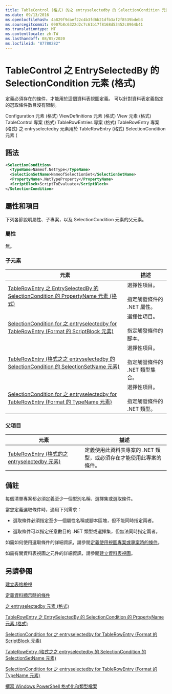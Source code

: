 ```yaml
---
title: TableControl (格式) 的之 entryselectedby 的 SelectionCondition 元素 |Microsoft Docs
ms.date: 09/13/2016
ms.openlocfilehash: 4a829f9daef22c4b3fd6b21dfb3af2f8539bdeb3
ms.sourcegitcommit: 0907b8c6322d2c7c61b17f8168d53452c8964b41
ms.translationtype: MT
ms.contentlocale: zh-TW
ms.lasthandoff: 08/05/2020
ms.locfileid: "87780282"
---
```

# <a name="selectioncondition-element-for-entryselectedby-for-tablecontrol-format"></a>TableControl 之 EntrySelectedBy 的 SelectionCondition 元素 (格式)

定義必須存在的條件，才能用於這個資料表視圖定義。 可以針對資料表定義指定的選取條件數目沒有限制。

Configuration 元素 (格式) ViewDefinitions 元素 (格式) View 元素 (格式) TableControl 專案 (格式) TableRowEntries 專案 (格式) TableRowEntry 專案 (格式) 之 entryselectedby 元素用於 TableRowEntry (格式) SelectionCondition 元素 (

## <a name="syntax"></a>語法

```xml
<SelectionCondition>
  <TypeName>Nameof.NetType</TypeName>
  <SelectionSetName>NameofSelectionSet</SelectionSetName>
  <PropertyName>.NetTypeProperty</PropertyName>
  <ScriptBlock>ScriptToEvaluate</ScriptBlock>
</SelectionCondition>
```

## <a name="attributes-and-elements"></a>屬性和項目

下列各節說明屬性、子專案，以及 SelectionCondition 元素的父元素。

### <a name="attributes"></a>屬性

無。

### <a name="child-elements"></a>子元素

|元素|描述|
|-------------|-----------------|
|[TableRowEntry 之 EntrySelectedBy 的 SelectionCondition 的 PropertyName 元素 (格式)](./propertyname-element-for-selectioncondition-for-entryselectedby-for-tablerowentry-format.md)|選擇性項目。<br /><br /> 指定觸發條件的 .NET 屬性。|
|[SelectionCondition for 之 entryselectedby for TableRowEntry (Format 的 ScriptBlock 元素) ](./scriptblock-element-for-selectioncondition-for-entryselectedby-for-tablecontrol-format.md)|選擇性項目。<br /><br /> 指定觸發條件的腳本。|
|[TableRowEntry (格式之之 entryselectedby 的 SelectionCondition 的 SelectionSetName 元素) ](./selectionsetname-element-for-selectioncondition-for-entryselectedby-for-tablecontrol-format.md)|選擇性項目。<br /><br /> 指定觸發條件的 .NET 類型集合。|
|[SelectionCondition for 之 entryselectedby for TableRowEntry (Format 的 TypeName 元素) ](./typename-element-for-selectioncondition-for-entryselectedby-for-tablecontrol-format.md)|選擇性項目。<br /><br /> 指定觸發條件的 .NET 類型。|

### <a name="parent-elements"></a>父項目

|元素|描述|
|-------------|-----------------|
|[TableRowEntry (格式的之 entryselectedby 元素) ](./entryselectedby-element-for-tablerowentry-for-tablecontrol-format.md)|定義使用此資料表專案的 .NET 類型，或必須存在才能使用此專案的條件。|

## <a name="remarks"></a>備註

每個清單專案都必須定義至少一個型別名稱、選擇集或選取條件。

當您定義選取條件時，適用下列需求：

- 選取條件必須指定至少一個屬性名稱或腳本區塊，但不能同時指定兩者。

- 選取條件可以指定任意數目的 .NET 類型或選擇集，但無法同時指定兩者。

如需如何使用選取條件的詳細資訊，請參閱[定義使用視圖專案或專案時的條件](./defining-conditions-for-displaying-data.md)。

如需有關資料表視圖之元件的詳細資訊，請參閱[建立資料表視圖](./creating-a-table-view.md)。

## <a name="see-also"></a>另請參閱

[建立表格檢視](./creating-a-table-view.md)

[定義資料顯示時的條件](./defining-conditions-for-displaying-data.md)

[之 entryselectedby 元素 (格式) ](./entryselectedby-element-for-tablerowentry-for-tablecontrol-format.md)

[TableRowEntry 之 EntrySelectedBy 的 SelectionCondition 的 PropertyName 元素 (格式)](./propertyname-element-for-selectioncondition-for-entryselectedby-for-tablerowentry-format.md)

[SelectionCondition for 之 entryselectedby for TableRowEntry (Format 的 ScriptBlock 元素) ](./scriptblock-element-for-selectioncondition-for-entryselectedby-for-tablecontrol-format.md)

[TableRowEntry (格式之之 entryselectedby 的 SelectionCondition 的 SelectionSetName 元素) ](./selectionsetname-element-for-selectioncondition-for-entryselectedby-for-tablecontrol-format.md)

[SelectionCondition for 之 entryselectedby for TableRowEntry (Format 的 TypeName 元素) ](./typename-element-for-selectioncondition-for-entryselectedby-for-tablecontrol-format.md)

[撰寫 Windows PowerShell 格式化和類型檔案](./writing-a-powershell-formatting-file.md)

